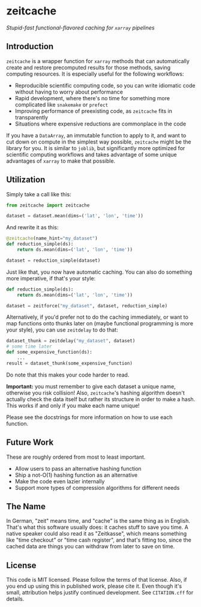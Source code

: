 # zeitcache
*Stupid-fast functional-flavored caching for `xarray` pipelines*

## Introduction
`zeitcache` is a wrapper function for `xarray` methods that can automatically create and restore precomputed results for those methods, saving computing resources. It is especially useful for the following workflows:
- Reproducible scientific computing code, so you can write idiomatic code without having to worry about performance
- Rapid development, where there's no time for something more complicated like `snakemake` or `prefect`
- Improving performance of preexisting code, as `zeitcache` fits in transparently
- Situations where expensive reductions are commonplace in the code

If you have a `DataArray`, an immutable function to apply to it, and want to cut down on compute in the simplest way possible, `zeitcache` might be the library for you. It is similar to `joblib`, but significantly more optimized for scientific computing workflows and takes advantage of some unique advantages of `xarray` to make that possible. 

## Utilization
Simply take a call like this:
```python
from zeitcache import zeitcache

dataset = dataset.mean(dims=('lat', 'lon', 'time'))
```
And rewrite it as this:
```python
@zeitcache(name_hint="my_dataset")
def reduction_simple(ds):
    return ds.mean(dims=('lat', 'lon', 'time'))

dataset = reduction_simple(dataset)
```
Just like that, you now have automatic caching. You can also do something more imperative, if that's your style:
```python
def reduction_simple(ds):
    return ds.mean(dims=('lat', 'lon', 'time'))

dataset = zeitforce("my_dataset", dataset, reduction_simple) 
```
Alternatively, if you'd prefer not to do the caching immediately, or want to map functions onto thunks later on (maybe functional programming is more your style), you can use `zeitdelay` to do that:
```python
dataset_thunk = zeitdelay("my_dataset", dataset)
# some time later
def some_expensive_function(ds):
    ...
result = dataset_thunk(some_expensive_function)
```
Do note that this makes your code harder to read.

**Important:** you must remember to give each dataset a unique name, otherwise you risk collision! Also, `zeitcache`'s hashing algorithm doesn't actually check the data itself but rather its structure in order to make a hash. This works if and only if you make each name unique!

Please see the docstrings for more information on how to use each function.

## Future Work
These are roughly ordered from most to least important.
- Allow users to pass an alternative hashing function
- Ship a not-O(1) hashing function as an alternative
- Make the code even lazier internally
- Support more types of compression algorithms for different needs

## The Name
In German, "zeit" means time, and "cache" is the same thing as in English. That's what this software usually does: it caches stuff to save you time. A native speaker could also read it as "Zeitkasse", which means something like "time checkout" or "time cash register", and that's fitting too, since the cached data are things you can withdraw from later to save on time.

## License
This code is MIT licensed. Please follow the terms of that license. Also, if you end up using this in published work, please cite it. Even though it's small, attribution helps justify continued development. See `CITATION.cff` for details. 
